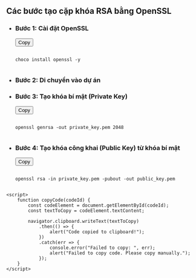 
<body>
    <h2>Các bước tạo cặp khóa RSA bằng OpenSSL</h2>
    <ul>
        <li>
            <h3>Bước 1: Cài đặt OpenSSL</h3>
            <div class="code-block">
                <button class="copy-button" onclick="copyCode('code1')">Copy</button>
                <pre><code id="code1">
choco install openssl -y
                </code></pre>
            </div>
        </li>
        <li>
            <h3>Bước 2: Di chuyển vào dự án</h3>
            <!-- Không có code block cho bước này, chỉ là mô tả -->
        </li>
        <li>
            <h3>Bước 3: Tạo khóa bí mật (Private Key)</h3>
            <div class="code-block">
                <button class="copy-button" onclick="copyCode('code2')">Copy</button>
                <pre><code id="code2">
openssl genrsa -out private_key.pem 2048
                </code></pre>
            </div>
        </li>
        <li>
            <h3>Bước 4: Tạo khóa công khai (Public Key) từ khóa bí mật</h3>
            <div class="code-block">
                <button class="copy-button" onclick="copyCode('code3')">Copy</button>
                <pre><code id="code3">
openssl rsa -in private_key.pem -pubout -out public_key.pem
                </code></pre>
            </div>
        </li>
    </ul>

    <script>
        function copyCode(codeId) {
            const codeElement = document.getElementById(codeId);
            const textToCopy = codeElement.textContent;

            navigator.clipboard.writeText(textToCopy)
                .then(() => {
                    alert("Code copied to clipboard!");
                })
                .catch(err => {
                    console.error("Failed to copy: ", err);
                    alert("Failed to copy code. Please copy manually.");
                });
        }
    </script>
</body>
</html>